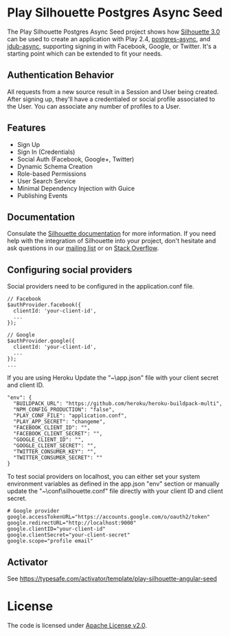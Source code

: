 Play Silhouette Postgres Async Seed
===================================

The Play Silhouette Postgres Async Seed project shows how [Silhouette 3.0](https://github.com/mohiva/play-silhouette) can be used
to create an application with Play 2.4, [postgres-async](https://github.com/mauricio/postgresql-async), and [jdub-async](https://github.com/KyleU/jdub-async), 
supporting signing in with Facebook, Google, or Twitter. It's a starting point which can be extended to fit your needs.

## Authentication Behavior

All requests from a new source result in a Session and User being created. 
After signing up, they'll have a credentialed or social profile associated to the User.
You can associate any number of profiles to a User.

## Features

* Sign Up
* Sign In (Credentials)
* Social Auth (Facebook, Google+, Twitter)
* Dynamic Schema Creation
* Role-based Permissions
* User Search Service
* Minimal Dependency Injection with Guice
* Publishing Events

## Documentation

Consulate the [Silhouette documentation](http://silhouette.mohiva.com/docs) for more information. If you need help with the integration of Silhouette into your project, don't hesitate and ask questions in our [mailing list](https://groups.google.com/forum/#!forum/play-silhouette) or on [Stack Overflow](http://stackoverflow.com/questions/tagged/playframework).

## Configuring social providers 
  
  Social providers need to be configured in the application.conf file. 
  ```
  // Facebook
  $authProvider.facebook({
    clientId: 'your-client-id',
    ...
  });
  
  // Google
  $authProvider.google({
    clientId: 'your-client-id',
    ...
  });
  ...
  ```
  If you are using Heroku Update the "~\app.json" file with your client secret and client ID.
  ```
  "env": {
    "BUILDPACK_URL": "https://github.com/heroku/heroku-buildpack-multi",
    "NPM_CONFIG_PRODUCTION": "false",
    "PLAY_CONF_FILE": "application.conf",
    "PLAY_APP_SECRET": "changeme",
    "FACEBOOK_CLIENT_ID": "",
    "FACEBOOK_CLIENT_SECRET": "",
    "GOOGLE_CLIENT_ID": "",
    "GOOGLE_CLIENT_SECRET": "",
    "TWITTER_CONSUMER_KEY": "",
    "TWITTER_CONSUMER_SECRET": ""
  }
  ```
  
  To test social providers on localhost, you can either set your system environment variables as defined in the app.json "env" section or manually update the "~\conf\silhouette.conf" file directly with your client ID and client secret.
  ```
  # Google provider
  google.accessTokenURL="https://accounts.google.com/o/oauth2/token"
  google.redirectURL="http://localhost:9000"
  google.clientID="your-client-id"
  google.clientSecret="your-client-secret"
  google.scope="profile email"
  ```

## Activator

See https://typesafe.com/activator/template/play-silhouette-angular-seed

# License

The code is licensed under [Apache License v2.0](http://www.apache.org/licenses/LICENSE-2.0).
